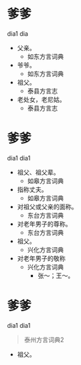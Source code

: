 # 爹爹
dia1 dia
+ 父亲。
  * 如东方言词典
+ 爷爷。
  * 如东方言词典
+ 祖父。
  * 泰县方言志
+ 老处女，老尼姑。
  * 泰县方言志

# 爹爹
dia1 dia1
+ 祖父、祖父辈。
  * 如皋方言词典
+ 指称丈夫。
  * 如皋方言词典
+ 对祖父或父亲的面称。
  * 东台方言词典
+ 对老年男子的尊称。
  * 东台方言词典
+ 祖父。
  * 兴化方言词典
+ 对老年男子的敬称
  * 兴化方言词典
    - 张～；王～。


# 爹爹
dia1 dia1
> 泰州方言词典2
- 祖父。